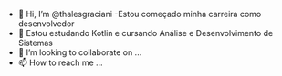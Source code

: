 - 👋 Hi, I’m @thalesgraciani
-Estou começado minha carreira como desenvolvedor
- 🌱 Estou estudando Kotlin e  cursando  Análise e Desenvolvimento de Sistemas
- 💞️ I’m looking to collaborate on ...
- 📫 How to reach me ...

<!---
thalesgraciani/thalesgraciani is a ✨ special ✨ repository because its `README.md` (this file) appears on your GitHub profile.
You can click the Preview link to take a look at your changes.
--->
